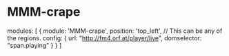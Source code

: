 # MMM-crape

modules: [
    {
        module: 'MMM-crape',
        position: 'top_left',    // This can be any of the regions.
        config: {
                url: "http://fm4.orf.at/player/live",
                domselector: "span.playing"
        }
    }
]
